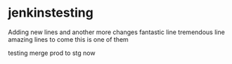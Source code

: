 # jenkinstesting

Adding new lines
and another
more changes
fantastic line
tremendous line
amazing lines to come
this is one of them


testing merge prod to stg now
